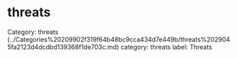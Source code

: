 # threats

Category: threats (../Categories%20209902f319f64b48bc9cca434d7e449b/threats%2029045fa2123d4dcdbd139368f1de703c.md)
category: threats
label: Threats

[](threats%20b8a01851777f47ca8fd6dbd195719150/Untitled%20dd2626cebb7c4f86af03f4884f43c14d.md)